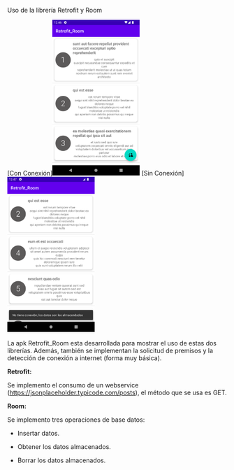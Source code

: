 Uso de la librería Retrofit y Room

[Con Conexión]<img src="https://github.com/HRDTech/Retrofit_Room/blob/master/Screenshot_1.png" width="200px">
[Sin Conexión]<img src="https://github.com/HRDTech/Retrofit_Room/blob/master/Screenshot_2.png" width="200px">


La apk Retrofit_Room esta desarrollada para mostrar el uso de estas dos
librerías. Además, también se implementan la solicitud de premisos y la
detección de conexión a internet (forma muy básica).

**Retrofit:**

Se implemento el consumo de un webservice
(<https://jsonplaceholder.typicode.com/posts>), el método que se usa es
GET.

**Room:**

Se implemento tres operaciones de base datos:

-   Insertar datos.

-   Obtener los datos almacenados.

-   Borrar los datos almacenados.
